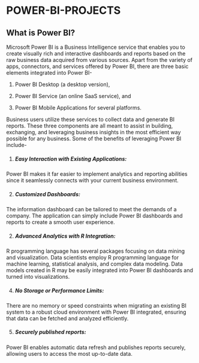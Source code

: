 # POWER-BI-PROJECTS

## What is Power BI?
Microsoft Power BI is a Business Intelligence service that enables you to create visually rich and interactive dashboards and reports based on the raw business data acquired from various sources. Apart from the variety of apps, connectors, and services offered by Power BI, there are three basic elements integrated into Power BI- 

1. Power BI Desktop (a desktop version),

2. Power BI Service (an online SaaS service), and

3. Power BI Mobile Applications for several platforms.

Business users utilize these services to collect data and generate BI reports. These three components are all meant to assist in building, exchanging, and leveraging business insights in the most efficient way possible for any business. Some of the benefits of leveraging Power BI include-

1) ##### Easy Interaction with Existing Applications: 
Power BI makes it far easier to implement analytics and reporting abilities since it seamlessly connects with your current business environment.

2) ##### Customized Dashboards: 
 The information dashboard can be tailored to meet the demands of a company. The application can simply include Power BI dashboards and reports to create a smooth user experience.

2) ##### Advanced Analytics with R Integration: 
R programming language has several packages focusing on data mining and visualization. Data scientists employ R programming language for machine learning, statistical analysis, and complex data modeling. Data models created in R may be easily integrated into Power BI dashboards and turned into visualizations.

4) ##### No Storage or Performance Limits: 
There are no memory or speed constraints when migrating an existing BI system to a robust cloud environment with Power BI integrated, ensuring that data can be fetched and analyzed efficiently.

5) ##### Securely published reports: 
Power BI enables automatic data refresh and publishes reports securely, allowing users to access the most up-to-date data.
